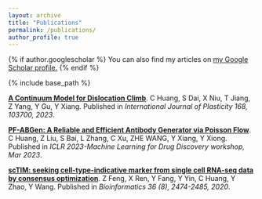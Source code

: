 ```yaml
---
layout: archive
title: "Publications"
permalink: /publications/
author_profile: true
---
```


{% if author.googlescholar %}
  You can also find my articles on <u><a href="{{author.googlescholar}}">my Google Scholar profile</a>.</u>
{% endif %}

{% include base_path %}

[**A Continuum Model for Dislocation Climb**](https://www.sciencedirect.com/science/article/pii/S0749641923001869). 
C Huang, S Dai, X Niu, T Jiang, Z Yang, Y Gu, Y Xiang.
Published in *International Journal of Plasticity 168, 103700, 2023*.


[**PF-ABGen: A Reliable and Efficient Antibody Generator via Poisson Flow**](https://openreview.net/forum?id=fbiGerKXM6Q).
C Huang, Z Liu, S Bai, L Zhang, C Xu, ZHE WANG, Y Xiang, Y Xiong.
Published in *ICLR 2023-Machine Learning for Drug Discovery workshop, Mar 2023*.

[**scTIM: seeking cell-type-indicative marker from single cell RNA-seq data by consensus optimization**](https://academic.oup.com/bioinformatics/article/36/8/2474/5679774).
Z Feng, X Ren, Y Fang, Y Yin, C Huang, Y Zhao, Y Wang.
Published in *Bioinformatics 36 (8), 2474-2485, 2020*.
